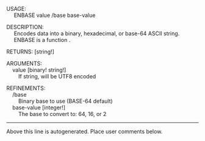 USAGE:  
&nbsp;&nbsp;&nbsp;&nbsp;&nbsp;ENBASE&nbsp;value&nbsp;/base&nbsp;base-value  
  
DESCRIPTION:  
&nbsp;&nbsp;&nbsp;&nbsp;&nbsp;Encodes&nbsp;data&nbsp;into&nbsp;a&nbsp;binary,&nbsp;hexadecimal,&nbsp;or&nbsp;base-64&nbsp;ASCII&nbsp;string.  
&nbsp;&nbsp;&nbsp;&nbsp;&nbsp;ENBASE&nbsp;is&nbsp;a&nbsp;function&nbsp;.  
  
RETURNS:&nbsp;[string!]  
  
ARGUMENTS:  
&nbsp;&nbsp;&nbsp;&nbsp;value&nbsp;[binary!&nbsp;string!]  
&nbsp;&nbsp;&nbsp;&nbsp;&nbsp;&nbsp;&nbsp;&nbsp;If&nbsp;string,&nbsp;will&nbsp;be&nbsp;UTF8&nbsp;encoded  
  
REFINEMENTS:  
&nbsp;&nbsp;&nbsp;&nbsp;/base  
&nbsp;&nbsp;&nbsp;&nbsp;&nbsp;&nbsp;&nbsp;&nbsp;Binary&nbsp;base&nbsp;to&nbsp;use&nbsp;(BASE-64&nbsp;default)  
&nbsp;&nbsp;&nbsp;&nbsp;base-value&nbsp;[integer!]  
&nbsp;&nbsp;&nbsp;&nbsp;&nbsp;&nbsp;&nbsp;&nbsp;The&nbsp;base&nbsp;to&nbsp;convert&nbsp;to:&nbsp;64,&nbsp;16,&nbsp;or&nbsp;2  
___
Above this line is autogenerated. Place user comments below.